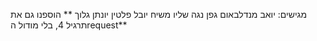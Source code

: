 מגישים:
יואב מנדלבאום
גפן נגה
שליו משיח
יובל פלטין
יונתן גלוך
** הוספנו גם את תרגיל 4, בלי מודול הrequest**